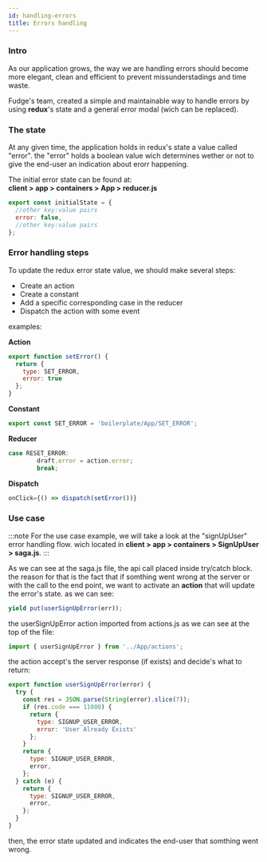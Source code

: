 ```yaml
---
id: handling-errors
title: Errors handling
---
```


### Intro

As our application grows, the way we are handling errors should become more elegant, clean and efficient to prevent missunderstadings and time waste.

Fudge's team, created a simple and maintainable way to handle errors by using **redux**'s state and a
general error modal (wich can be replaced).


### The state

At any given time, the application holds in redux's state a value called "error".
the "error" holds a boolean value wich determines wether or not to give the end-user an indication about erorr happening.

The initial error state can be found at: <br/> **client > app > containers > App > reducer.js**

```javascript
export const initialState = {
  //other key:value pairs
  error: false,
  //other key:value pairs
};
```

### Error handling steps

To update the redux error state value, we should make several steps:
- Create an action
- Create a constant
- Add a specific corresponding case in the reducer
- Dispatch the action with some event

examples:


**Action**
```javascript
export function setError() {
  return {
    type: SET_ERROR,
    error: true
  };
}
```

**Constant**
```javascript
export const SET_ERROR = 'boilerplate/App/SET_ERROR';
```

**Reducer**
```javascript
case RESET_ERROR:
        draft.error = action.error;
        break;
```

**Dispatch**
```javascript
onClick={() => dispatch(setError())}
```

### Use case

:::note
For the use case example, we will take a look at the "signUpUser" error handling flow.
wich located in **client > app > containers > SignUpUser > saga.js**.
:::

As we can see at the saga.js file, the api call placed inside try/catch block. the reason for that is the fact that if somthing went wrong at the server or with the call to the end point, we want to activate an **action** that will update the error's state. as we can see:

```javascript
yield put(userSignUpError(err));
```

the userSignUpError action imported from actions.js as we can see at the top of the file:

```javascript
import { userSignUpError } from '../App/actions';
```

the action accept's the server response (if exists) and decide's what to return:

```javascript
export function userSignUpError(error) {
  try {
    const res = JSON.parse(String(error).slice(7));
    if (res.code === 11000) {
      return {
        type: SIGNUP_USER_ERROR,
        error: 'User Already Exists'
      };
    }
    return {
      type: SIGNUP_USER_ERROR,
      error,
    };
  } catch (e) {
    return {
      type: SIGNUP_USER_ERROR,
      error,
    };
  }
}
```

then, the error state updated and indicates the end-user that somthing went wrong.